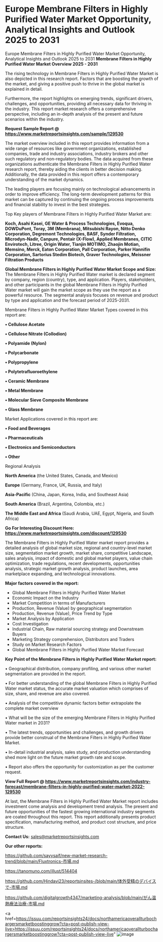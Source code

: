 # Europe Membrane Filters in Highly Purified Water Market Opportunity, Analytical Insights and Outlook 2025 to 2031
Europe Membrane Filters in Highly Purified Water Market Opportunity, Analytical Insights and Outlook 2025 to 2031
<Strong> Membrane Filters in Highly Purified Water Market Overview 2025 - 2031</strong>

The rising technology in Membrane Filters in Highly Purified Water Market is also depicted in this research report. Factors that are boosting the growth of the market, and giving a positive push to thrive in the global market is explained in detail.

Furthermore, the report highlights on emerging trends, significant drivers, challenges, and opportunities, providing all necessary data for thriving in the industry. This report market research offers a comprehensive perspective, including an in-depth analysis of the present and future scenarios within the industry.

<strong>Request Sample Report @ <a href=https://www.marketreportsinsights.com/sample/129530>https://www.marketreportsinsights.com/sample/129530</a></strong>

The market overview included in this report provides information from a wide range of resources like government organizations, established companies, trade and industry associations, industry brokers and other such regulatory and non-regulatory bodies. The data acquired from these organizations authenticate the Membrane Filters in Highly Purified Water research report, thereby aiding the clients in better decision making. Additionally, the data provided in this report offers a contemporary understanding of the market dynamics.

The leading players are focusing mainly on technological advancements in order to improve efficiency. The long-term development patterns for this market can be captured by continuing the ongoing process improvements and financial stability to invest in the best strategies.

Top Key players of Membrane Filters in Highly Purified Water Market are:

<strong>Koch, Asahi Kasei, GE Water & Process Technologies, Evoqua, DOWDuPont, Toray, 3M (Membrana), Mitsubishi Rayon, Nitto Denko Corporation, Degremont Technologies, BASF, Synder Filtration, Microdyn-Nadir, Canpure, Pentair (X-Flow), Applied Membranes, CITIC Envirotech, Litree, Origin Water, Tianjin MOTIMO, Zhaojin Motian, Memsino, Merck, Eaton Corporation, Pall Corporation, Parker Hannifin Corporation, Sartorius Stedim Biotech, Graver Technologies, Meissner Filtration Products</strong>

<strong><b>Global Membrane Filters in Highly Purified Water Market Scope and Size:</b></strong>
The Membrane Filters in Highly Purified Water market is declared segment by company, region (country), type, and application. Players, stakeholders, and other participants in the global Membrane Filters in Highly Purified Water market will gain the market scope as they use the report as a powerful resource. The segmental analysis focuses on revenue and product by type and application and the forecast period of 2025-2031.

Membrane Filters in Highly Purified Water Market Types covered in this report are:

<strong>• Cellulose Acetate

• Cellulose Nitrate (Collodion)

• Polyamide (Nylon)

• Polycarbonate

• Polypropylene

• Polytetrafluoroethylene

• Ceramic Membrane

• Metal Membrane

• Molecular Sieve Composite Membrane

• Glass Membrane</strong>

Market Applications covered in this report are:

<strong>• Food and Beverages

• Pharmaceuticals

• Electronics and Semiconductors

• Other</strong> 

Regional Analysis

<strong>North America</strong> (the United States, Canada, and Mexico)

<strong>Europe</strong> (Germany, France, UK, Russia, and Italy)

<strong>Asia-Pacific</strong> (China, Japan, Korea, India, and Southeast Asia)

<strong>South America</strong> (Brazil, Argentina, Colombia, etc.)

<strong>The Middle East and Africa</strong> (Saudi Arabia, UAE, Egypt, Nigeria, and South Africa)

<strong>Go For Interesting Discount Here: <a href=https://www.marketreportsinsights.com/discount/129530>https://www.marketreportsinsights.com/discount/129530</a></strong>

The Membrane Filters in Highly Purified Water market report provides a detailed analysis of global market size, regional and country-level market size, segmentation market growth, market share, competitive Landscape, sales analysis, impact of domestic and global market players, value chain optimization, trade regulations, recent developments, opportunities analysis, strategic market growth analysis, product launches, area marketplace expanding, and technological innovations.

<strong><b>Major factors covered in the report:</b></strong>
<ul>
  <li>Global Membrane Filters in Highly Purified Water Market </li>
  <li>Economic Impact on the Industry</li>
  <li>Market Competition in terms of Manufacturers</li>
  <li>Production, Revenue (Value) by geographical segmentation</li>
  <li>Production, Revenue (Value), Price Trend by Type</li>
  <li>Market Analysis by Application</li>
  <li>Cost Investigation</li>
  <li>Industrial Chain, Raw material sourcing strategy and Downstream Buyers</li>
  <li>Marketing Strategy comprehension, Distributors and Traders</li>
  <li>Study on Market Research Factors</li>
  <li>Global Membrane Filters in Highly Purified Water Market Forecast</li>
</ul>

<strong><b>Key Point of the Membrane Filters in Highly Purified Water Market report:</b></strong>

• Geographical distribution, company profiling, and various other market segmentation are provided in the report.

• For better understanding of the global Membrane Filters in Highly Purified Water market status, the accurate market valuation which comprises of size, share, and revenue are also covered.

• Analysis of the competitive dynamic factors better extrapolate the complete market overview

• What will be the size of the emerging Membrane Filters in Highly Purified Water market in 2031?

• The latest trends, opportunities and challenges, and growth drivers provide better construal of the Membrane Filters in Highly Purified Water Market.

• In-detail industrial analysis, sales study, and production understanding shed more light on the future market growth rate and scope.

• Report also offers the opportunity for customization as per the customer request.

<strong><b>View Full Report @ <a href=https://www.marketreportsinsights.com/industry-forecast/membrane-filters-in-highly-purified-water-market-2022-129530>https://www.marketreportsinsights.com/industry-forecast/membrane-filters-in-highly-purified-water-market-2022-129530</a></b></strong>


At last, the Membrane Filters in Highly Purified Water Market report includes investment come analysis and development trend analysis. The present and future opportunities of the fastest growing international industry segments are coated throughout this report. This report additionally presents product specification, manufacturing method, and product cost structure, and price structure.

<strong>Contact Us:</strong>
sales@marketreportsinsights.com

<strong>Our other reports:</strong>

<a href=https://github.com/sayysaif/new-market-research-trend/blob/main/Fluxtronics-市場.md>https://github.com/sayysaif/new-market-research-trend/blob/main/Fluxtronics-市場.md</a>

<a href=https://tanomuno.com/illust/514404>https://tanomuno.com/illust/514404</a>

<a href=https://github.com/Hindavi23/reportsinsites-/blob/main/体外受精のデバイスで-市場.md>https://github.com/Hindavi23/reportsinsites-/blob/main/体外受精のデバイスで-市場.md</a>

<a href=https://github.com/digitalgrowth4347/marketing-analysis/blob/main/がん温熱療法治療-市場.md>https://github.com/digitalgrowth4347/marketing-analysis/blob/main/がん温熱療法治療-市場.md</a>

<a href=https://issuu.com/reportsinsights24/docs/northamericaoverallturbochargersmarketboostinggrow?cta=post-publish-view-live>https://issuu.com/reportsinsights24/docs/northamericaoverallturbochargersmarketboostinggrow?cta=post-publish-view-live</a>"
![image](https://github.com/user-attachments/assets/61dba58b-c241-408e-9781-96a9a59da7eb)
